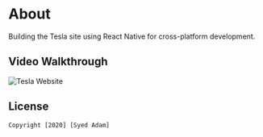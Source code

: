 # About
Building the Tesla site using React Native for cross-platform development.

## Video Walkthrough 

<img src='https://media.giphy.com/media/m1jXtSM2OcEEX1oNdP/giphy.gif' title='Tesla Website' width='' alt='Tesla Website' />


## License

    Copyright [2020] [Syed Adam]
